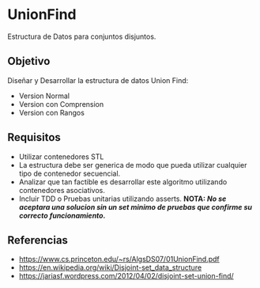 # UnionFind

Estructura de Datos para conjuntos disjuntos.

## Objetivo

Diseñar y Desarrollar la estructura de datos Union Find:
* Version Normal
* Version con Comprension
* Version con Rangos
  
## Requisitos
* Utilizar contenedores STL
* La estructura debe ser generica de modo que pueda utilizar cualquier tipo de contenedor secuencial.
* Analizar que tan factible es desarrollar este algoritmo utilizando contenedores asociativos.
* Incluir TDD o Pruebas unitarias utilizando asserts. 
__NOTA: *No se aceptara una solucion sin un set minimo de pruebas que confirme su correcto funcionamiento.*__


## Referencias
* https://www.cs.princeton.edu/~rs/AlgsDS07/01UnionFind.pdf
* https://en.wikipedia.org/wiki/Disjoint-set_data_structure
* https://jariasf.wordpress.com/2012/04/02/disjoint-set-union-find/
